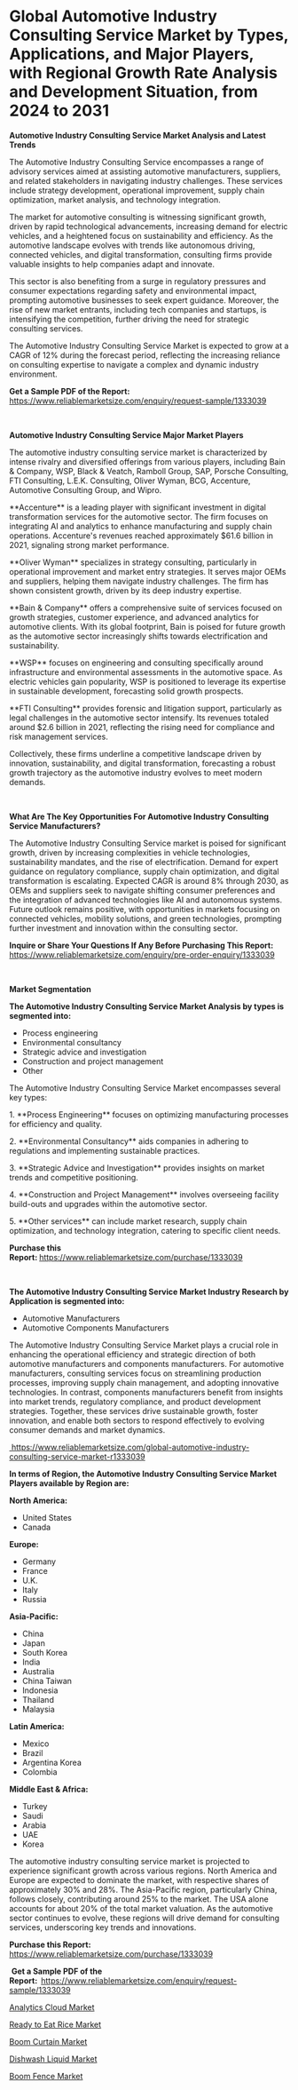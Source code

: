 <p><h1>Global Automotive Industry Consulting Service Market by Types, Applications, and Major Players, with Regional Growth Rate Analysis and Development Situation, from 2024 to 2031</h1></p><p><strong>Automotive Industry Consulting Service Market Analysis and Latest Trends</strong></p>
<p><p>The Automotive Industry Consulting Service encompasses a range of advisory services aimed at assisting automotive manufacturers, suppliers, and related stakeholders in navigating industry challenges. These services include strategy development, operational improvement, supply chain optimization, market analysis, and technology integration. </p><p>The market for automotive consulting is witnessing significant growth, driven by rapid technological advancements, increasing demand for electric vehicles, and a heightened focus on sustainability and efficiency. As the automotive landscape evolves with trends like autonomous driving, connected vehicles, and digital transformation, consulting firms provide valuable insights to help companies adapt and innovate. </p><p>This sector is also benefiting from a surge in regulatory pressures and consumer expectations regarding safety and environmental impact, prompting automotive businesses to seek expert guidance. Moreover, the rise of new market entrants, including tech companies and startups, is intensifying the competition, further driving the need for strategic consulting services. </p><p>The Automotive Industry Consulting Service Market is expected to grow at a CAGR of 12% during the forecast period, reflecting the increasing reliance on consulting expertise to navigate a complex and dynamic industry environment.</p></p>
<p><strong>Get a Sample PDF of the Report:&nbsp;</strong> <a href="https://www.reliablemarketsize.com/enquiry/request-sample/1333039?utm_campaign=1133&utm_medium=2&utm_source=Github&utm_content=ia&utm_term=03102024&utm_id=automotive-industry-consulting-service">https://www.reliablemarketsize.com/enquiry/request-sample/1333039</a></p>
<p>&nbsp;</p>
<p><strong>Automotive Industry Consulting Service Major Market Players</strong></p>
<p><p>The automotive industry consulting service market is characterized by intense rivalry and diversified offerings from various players, including Bain & Company, WSP, Black & Veatch, Ramboll Group, SAP, Porsche Consulting, FTI Consulting, L.E.K. Consulting, Oliver Wyman, BCG, Accenture, Automotive Consulting Group, and Wipro.</p><p>**Accenture** is a leading player with significant investment in digital transformation services for the automotive sector. The firm focuses on integrating AI and analytics to enhance manufacturing and supply chain operations. Accenture's revenues reached approximately $61.6 billion in 2021, signaling strong market performance.</p><p>**Oliver Wyman** specializes in strategy consulting, particularly in operational improvement and market entry strategies. It serves major OEMs and suppliers, helping them navigate industry challenges. The firm has shown consistent growth, driven by its deep industry expertise.</p><p>**Bain & Company** offers a comprehensive suite of services focused on growth strategies, customer experience, and advanced analytics for automotive clients. With its global footprint, Bain is poised for future growth as the automotive sector increasingly shifts towards electrification and sustainability.</p><p>**WSP** focuses on engineering and consulting specifically around infrastructure and environmental assessments in the automotive space. As electric vehicles gain popularity, WSP is positioned to leverage its expertise in sustainable development, forecasting solid growth prospects.</p><p>**FTI Consulting** provides forensic and litigation support, particularly as legal challenges in the automotive sector intensify. Its revenues totaled around $2.6 billion in 2021, reflecting the rising need for compliance and risk management services.</p><p>Collectively, these firms underline a competitive landscape driven by innovation, sustainability, and digital transformation, forecasting a robust growth trajectory as the automotive industry evolves to meet modern demands.</p></p>
<p>&nbsp;</p>
<p><strong>What Are The Key Opportunities For Automotive Industry Consulting Service Manufacturers?</strong></p>
<p><p>The Automotive Industry Consulting Service market is poised for significant growth, driven by increasing complexities in vehicle technologies, sustainability mandates, and the rise of electrification. Demand for expert guidance on regulatory compliance, supply chain optimization, and digital transformation is escalating. Expected CAGR is around 8% through 2030, as OEMs and suppliers seek to navigate shifting consumer preferences and the integration of advanced technologies like AI and autonomous systems. Future outlook remains positive, with opportunities in markets focusing on connected vehicles, mobility solutions, and green technologies, prompting further investment and innovation within the consulting sector.</p></p>
<p><strong>Inquire or Share Your Questions If Any Before Purchasing This Report:</strong> <a href="https://www.reliablemarketsize.com/enquiry/pre-order-enquiry/1333039?utm_campaign=1133&utm_medium=2&utm_source=Github&utm_content=ia&utm_term=03102024&utm_id=automotive-industry-consulting-service">https://www.reliablemarketsize.com/enquiry/pre-order-enquiry/1333039</a></p>
<p>&nbsp;</p>
<p><strong>Market Segmentation</strong></p>
<p><strong>The Automotive Industry Consulting Service Market Analysis by types is segmented into:</strong></p>
<p><ul><li>Process engineering</li><li>Environmental consultancy</li><li>Strategic advice and investigation</li><li>Construction and project management</li><li>Other</li></ul></p>
<p><p>The Automotive Industry Consulting Service Market encompasses several key types: </p><p>1. **Process Engineering** focuses on optimizing manufacturing processes for efficiency and quality.</p><p>2. **Environmental Consultancy** aids companies in adhering to regulations and implementing sustainable practices.</p><p>3. **Strategic Advice and Investigation** provides insights on market trends and competitive positioning.</p><p>4. **Construction and Project Management** involves overseeing facility build-outs and upgrades within the automotive sector.</p><p>5. **Other services** can include market research, supply chain optimization, and technology integration, catering to specific client needs.</p></p>
<p><strong>Purchase this Report:&nbsp;</strong><a href="https://www.reliablemarketsize.com/purchase/1333039?utm_campaign=1133&utm_medium=2&utm_source=Github&utm_content=ia&utm_term=03102024&utm_id=automotive-industry-consulting-service">https://www.reliablemarketsize.com/purchase/1333039</a></p>
<p>&nbsp;</p>
<p><strong>The Automotive Industry Consulting Service Market Industry Research by Application is segmented into:</strong></p>
<p><ul><li>Automotive Manufacturers</li><li>Automotive Components Manufacturers</li></ul></p>
<p><p>The Automotive Industry Consulting Service Market plays a crucial role in enhancing the operational efficiency and strategic direction of both automotive manufacturers and components manufacturers. For automotive manufacturers, consulting services focus on streamlining production processes, improving supply chain management, and adopting innovative technologies. In contrast, components manufacturers benefit from insights into market trends, regulatory compliance, and product development strategies. Together, these services drive sustainable growth, foster innovation, and enable both sectors to respond effectively to evolving consumer demands and market dynamics.</p></p>
<p><a href="https://www.reliablemarketsize.com/global-automotive-industry-consulting-service-market-r1333039?utm_campaign=1133&utm_medium=2&utm_source=Github&utm_content=ia&utm_term=03102024&utm_id=automotive-industry-consulting-service">&nbsp;https://www.reliablemarketsize.com/global-automotive-industry-consulting-service-market-r1333039</a></p>
<p><strong>In terms of Region, the Automotive Industry Consulting Service Market Players available by Region are:</strong></p>
<p>
    <p> <strong> North America: </strong>
        <ul>
            <li>United States</li>
            <li>Canada</li>
        </ul>
        </p> 
    <p> <strong> Europe: </strong>
        <ul>
            <li>Germany</li>
            <li>France</li>
            <li>U.K.</li>
            <li>Italy</li>
            <li>Russia</li>
        </ul>
        </p> 
    <p> <strong> Asia-Pacific: </strong>
        <ul>
            <li>China</li>
            <li>Japan</li>
            <li>South Korea</li>
            <li>India</li>
            <li>Australia</li>
            <li>China Taiwan</li>
            <li>Indonesia</li>
            <li>Thailand</li>
            <li>Malaysia</li>
        </ul>
        </p> 
    <p> <strong> Latin America: </strong>
        <ul>
            <li>Mexico</li>
            <li>Brazil</li>
            <li>Argentina Korea</li>
            <li>Colombia</li>
        </ul>
        </p> 
    <p> <strong> Middle East & Africa: </strong>
        <ul>
            <li>Turkey</li>
            <li>Saudi</li>
            <li>Arabia</li>
            <li>UAE</li>
            <li>Korea</li>
        </ul>
    </p>
    </p>
<p><p>The automotive industry consulting service market is projected to experience significant growth across various regions. North America and Europe are expected to dominate the market, with respective shares of approximately 30% and 28%. The Asia-Pacific region, particularly China, follows closely, contributing around 25% to the market. The USA alone accounts for about 20% of the total market valuation. As the automotive sector continues to evolve, these regions will drive demand for consulting services, underscoring key trends and innovations.</p></p>
<p><strong>Purchase this Report: </strong><a href="https://www.reliablemarketsize.com/purchase/1333039?utm_campaign=1133&utm_medium=2&utm_source=Github&utm_content=ia&utm_term=03102024&utm_id=automotive-industry-consulting-service">https://www.reliablemarketsize.com/purchase/1333039</a></p>
<p>&nbsp;<strong>Get a Sample PDF of the Report:&nbsp;&nbsp;</strong><a href="https://www.reliablemarketsize.com/enquiry/request-sample/1333039?utm_campaign=1133&utm_medium=2&utm_source=Github&utm_content=ia&utm_term=03102024&utm_id=automotive-industry-consulting-service">https://www.reliablemarketsize.com/enquiry/request-sample/1333039</a></p>
<p><strong></strong></p>
<p><p><a href="https://www.linkedin.com/pulse/analytics-cloud-market-size-growing-cagr-125-report-covers-sline?trackingId=yN2L%2BIvmRmK2CU7bc5XrJg%3D%3D&utm_campaign=1133&utm_medium=2&utm_source=Github&utm_content=ia&utm_term=03102024&utm_id=automotive-industry-consulting-service">Analytics Cloud Market</a></p><p><a href="https://www.linkedin.com/pulse/charting-future-comprehensive-analysis-global-ready-2wapc?trackingId=jiDOaEJJS%2FOUZvuo5nJs9Q%3D%3D&utm_campaign=1133&utm_medium=2&utm_source=Github&utm_content=ia&utm_term=03102024&utm_id=automotive-industry-consulting-service">Ready to Eat Rice Market</a></p><p><a href="https://www.linkedin.com/pulse/future-innovation-global-boom-curtain-market-growth-opportunities-px7xe?utm_campaign=1133&utm_medium=2&utm_source=Github&utm_content=ia&utm_term=03102024&utm_id=automotive-industry-consulting-service">Boom Curtain Market</a></p><p><a href="https://www.linkedin.com/pulse/dishwash-liquid-market-size-share-trends-analysis-report-lnnbe?utm_campaign=1133&utm_medium=2&utm_source=Github&utm_content=ia&utm_term=03102024&utm_id=automotive-industry-consulting-service">Dishwash Liquid Market</a></p><p><a href="https://www.linkedin.com/pulse/global-boom-fence-market-trends-innovations-forward-looking-liztc?trackingId=H1so3hY8RtmGj4G6Au4q9g%3D%3D&utm_campaign=1133&utm_medium=2&utm_source=Github&utm_content=ia&utm_term=03102024&utm_id=automotive-industry-consulting-service">Boom Fence Market</a></p></p>